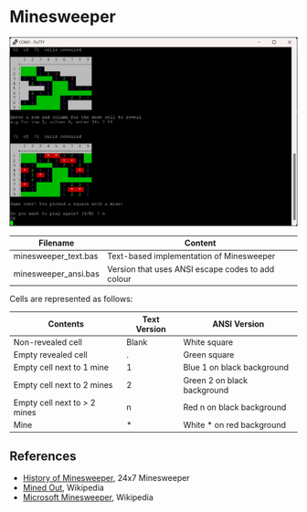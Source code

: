 # Minesweeper

<img src="https://github.com/davewalker5/RC2014/blob/main/Applications/Minesweeper/Minesweeper.png" alt="Minesweeper" width="600">

| Filename             | Content                                           |
| -------------------- | ------------------------------------------------- |
| minesweeper_text.bas | Text-based implementation of Minesweeper          |
| minesweeper_ansi.bas | Version that uses ANSI escape codes to add colour |

Cells are represented as follows:

| Contents                     | Text Version | ANSI Version                |
| ---------------------------- | ------------ | --------------------------- |
| Non-revealed cell            | Blank        | White square                |
| Empty revealed cell          | .            | Green square                |
| Empty cell next to 1 mine    | 1            | Blue 1 on black background  |
| Empty cell next to 2 mines   | 2            | Green 2 on black background |
| Empty cell next to > 2 mines | n            | Red n on black background   |
| Mine                         | \*           | White \* on red background  |

## References

- [History of Minesweeper](https://www.247minesweeper.com/news/history-of-minesweeper/), 24x7 Minesweeper
- [Mined Out](https://en.wikipedia.org/wiki/Mined-Out), Wikipedia
- [Microsoft Minesweeper](https://en.wikipedia.org/wiki/Microsoft_Minesweeper), Wikipedia
